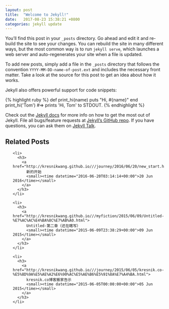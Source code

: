```yaml
---
layout: post
title:  "Welcome to Jekyll!"
date:   2017-08-23 15:38:21 +0800
categories: jekyll update
---
```

You’ll find this post in your `_posts` directory. Go ahead and edit it and re-build the site to see your changes. You can rebuild the site in many different ways, but the most common way is to run `jekyll serve`, which launches a web server and auto-regenerates your site when a file is updated.

To add new posts, simply add a file in the `_posts` directory that follows the convention `YYYY-MM-DD-name-of-post.ext` and includes the necessary front matter. Take a look at the source for this post to get an idea about how it works.

Jekyll also offers powerful support for code snippets:

{% highlight ruby %}
def print_hi(name)
  puts "Hi, #{name}"
end
print_hi('Tom')
#=> prints 'Hi, Tom' to STDOUT.
{% endhighlight %}

Check out the [Jekyll docs][jekyll-docs] for more info on how to get the most out of Jekyll. File all bugs/feature requests at [Jekyll’s GitHub repo][jekyll-gh]. If you have questions, you can ask them on [Jekyll Talk][jekyll-talk].

[jekyll-docs]: https://jekyllrb.com/docs/home
[jekyll-gh]:   https://github.com/jekyll/jekyll
[jekyll-talk]: https://talk.jekyllrb.com/
<aside class="related">
  <h2>Related Posts</h2>
  <ul class="related-posts">

    <li>
      <h3>
        <a href="http://kresnikwang.github.io///journey/2016/06/20/new_start.html">
          新的开始
          <small><time datetime="2016-06-20T03:14:14+00:00">20 Jun 2016</time></small>
        </a>
      </h3>
    </li>

    <li>
      <h3>
        <a href="http://kresnikwang.github.io///myfiction/2015/06/09/Untitled-%E7%AC%AC%E4%BA%8C%E7%AB%A0.html">
          Untitled-第二章（还在瞎写）
          <small><time datetime="2015-06-09T23:38:29+00:00">09 Jun 2015</time></small>
        </a>
      </h3>
    </li>

    <li>
      <h3>
        <a href="http://kresnikwang.github.io///journey/2015/06/05/kresnik.co-%E5%8D%9A%E5%AE%A2%E6%90%AC%E5%AE%B6%E5%91%8A%E7%A4%BA.html">
          kresnik.co博客搬家告示
          <small><time datetime="2015-06-05T00:00:00+00:00">05 Jun 2015</time></small>
        </a>
      </h3>
    </li>

  </ul>
</aside>